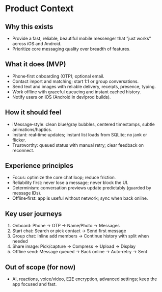 # Product Context

## Why this exists
- Provide a fast, reliable, beautiful mobile messenger that “just works” across iOS and Android.
- Prioritize core messaging quality over breadth of features.

## What it does (MVP)
- Phone‑first onboarding (OTP); optional email.
- Contact import and matching; start 1:1 or group conversations.
- Send text and images with reliable delivery, receipts, presence, typing.
- Work offline with graceful queueing and instant cached history.
- Notify users on iOS (Android in dev/prod builds).

## How it should feel
- iMessage‑style: clean blue/gray bubbles, centered timestamps, subtle animations/haptics.
- Instant: real‑time updates; instant list loads from SQLite; no jank or flicker.
- Trustworthy: queued status with manual retry; clear feedback on reconnect.

## Experience principles
- Focus: optimize the core chat loop; reduce friction.
- Reliability first: never lose a message; never block the UI.
- Determinism: conversation previews update predictably (guarded by message IDs).
- Offline‑first: app is useful without network; sync when back online.

## Key user journeys
1) Onboard: Phone → OTP → Name/Photo → Messages
2) Start chat: Search or pick contact → Send first message
3) Group chat: Inline add members → Continue history with split when needed
4) Share image: Pick/capture → Compress → Upload → Display
5) Offline send: Message queued → Back online → Auto‑retry → Sent

## Out of scope (for now)
- AI, reactions, voice/video, E2E encryption, advanced settings; keep the app focused and fast.



